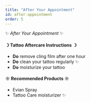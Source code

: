 ```yaml
---
title: "After Your Appointment"
id: after-appointment
order: 5
---
```


✨ *After Your Appointment* ✨

#### ☽ Tattoo Aftercare Instructions ☽

* **Do** remove cling film after one hour
* **Do** clean your tattoo regularly ✨
* **Do** moisturize your tattoo

#### ☼ Recommended Products ☼

* Evian Spray
* Tattoo Care moisturizer ✨